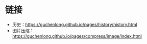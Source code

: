 # 链接

- 历史：https://guchenlong.github.io/pages/history/history.html
- 图片压缩：https://guchenlong.github.io/pages/compress/image/index.html
